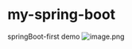# my-spring-boot
springBoot-first demo
![image.png](http://upload-images.jianshu.io/upload_images/874748-215142163c2465d5.png?imageMogr2/auto-orient/strip%7CimageView2/2/w/1240)
